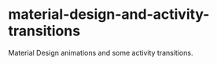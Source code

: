 # material-design-and-activity-transitions
Material Design animations and some activity transitions.
